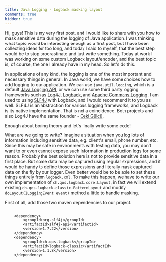 ```yaml
---
title: Java Logging - Logback masking layout
comments: true
hidden: true
---
```


Hi, guys! This is my very first post, and I would like to share with you how to mask sensitive data during the logging of Java 
application. I was thinking what topic would be interesting enough as a first post, but I have been collecting ideas for too 
long, and today I said to myself, that the best step would be to stop procrastinate and just write something. Today at work 
I was working on some custom Logback layout/encoder, and the best topic is, of course, the one I already have in my head. So 
let's do this.

In applications of any kind, the logging is one of the most important and necessary things in general. In Java world, we have 
some choices how to add logging to our application. We can use ``java.util.logging``, which is a default 
[Java Logging API](http://docs.oracle.com/javase/7/docs/technotes/guides/logging/overview.html), or we can use some third party 
logging frameworks such as [Log4J](https://logging.apache.org/log4j/2.x/), [Logback](http://logback.qos.ch/), and 
[Apache Commons Logging](http://commons.apache.org/proper/commons-logging/). I am used to using [SLF4J](https://www.slf4j.org/) 
with Logback, and I would recommend it to you as well. SLF4J is an abstraction for various logging frameworks, and Logback is its 
native implementation. That is not a coincidence. Both projects and also Log4J have the same founder - 
[Ceki Gülcü](http://stackoverflow.com/users/100970/ceki).

Enough about boring theory and let's finally write some code!

What are we going to write? Imagine a situation when you log lots of information including sensitive data, e.g. client's email, 
phone number, etc. Since this may be safe in environments with testing data, you may don’t want to or even cannot expose such 
information in production logs for some reason. Probably the best solution here is not to provide sensitive data in a first place. 
But some data may be captured using regular expressions, and it would be handy to define those expressions and literally mask 
captured data on the fly by our logger. Even better would be to be able to set these things entirely from ``logback.xml``. 
To make this happen, we have to write our own implementation of ``ch.qos.logback.core.Layout``, in fact we will extend existing 
``ch.qos.logback.classic.PatternLayout`` and modify ``doLayout(ILoggingEvent event)`` method a little to handle masking.

First of all, add those two maven dependencies to our project.
<pre><code class="xml">
    &lt;dependency&gt;
        &lt;groupId&gt;org.slf4j&lt;/groupId&gt;
        &lt;artifactId&gt;slf4j-api&lt;/artifactId&gt;
        &lt;version&gt;1.7.22&lt;/version&gt;
    &lt;/dependency&gt;
    &lt;dependency&gt;
        &lt;groupId&gt;ch.qos.logback&lt;/groupId&gt;
        &lt;artifactId&gt;logback-classic&lt;/artifactId&gt;
        &lt;version&gt;1.1.8&lt;/version&gt;
    &lt;/dependency&gt;
</code></pre>



